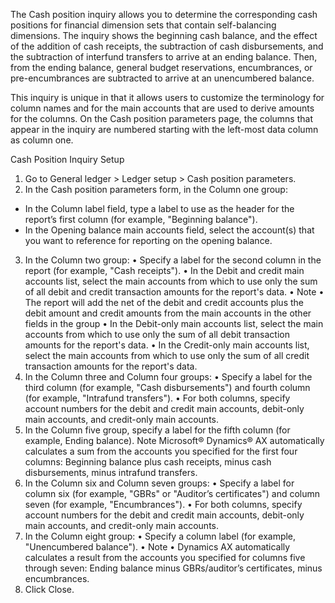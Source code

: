 The Cash position inquiry allows you to determine the corresponding cash positions for financial dimension sets that contain self-balancing dimensions. The inquiry shows the beginning cash balance, and the effect of the addition of cash receipts, the subtraction of cash disbursements, and the subtraction of interfund transfers to arrive at an ending balance. Then, from the ending balance, general budget reservations, encumbrances, or pre-encumbrances are subtracted to arrive at an unencumbered balance.


This inquiry is unique in that it allows users to customize the terminology for column names and for the main accounts that are used to derive amounts for the columns. On the Cash position parameters page, the columns that appear in the inquiry are numbered starting with the left-most data column as column one.

Cash Position Inquiry Setup

1. Go to General ledger > Ledger setup > Cash position parameters.
2. In the Cash position parameters form, in the Column one group: 
- In the Column label field, type a label to use as the header for the report’s first column (for example, "Beginning balance").
- In the Opening balance main accounts field, select the account(s) that you want to reference for reporting on the opening balance.
3. In the Column two group: 
• Specify a label for the second column in the report (for example, "Cash receipts").
• In the Debit and credit main accounts list, select the main accounts from which to use only the sum of all debit and credit transaction amounts for the report's data. 
• Note
• The report will add the net of the debit and credit accounts plus the debit amount and credit amounts from the main accounts in the other fields in the group
• In the Debit-only main accounts list, select the main accounts from which to use only the sum of all debit transaction amounts for the report's data.
• In the Credit-only main accounts list, select the main accounts from which to use only the sum of all credit transaction amounts for the report's data.
4. In the Column three and Column four groups: 
• Specify a label for the third column (for example, "Cash disbursements") and fourth column (for example, "Intrafund transfers").
• For both columns, specify account numbers for the debit and credit main accounts, debit-only main accounts, and credit-only main accounts.
5. In the Column five group, specify a label for the fifth column (for example, Ending balance). 
Note
Microsoft® Dynamics® AX automatically calculates a sum from the accounts you specified for the first four columns: Beginning balance plus cash receipts, minus cash disbursements, minus intrafund transfers.
6. In the Column six and Column seven groups: 
• Specify a label for column six (for example, "GBRs" or "Auditor’s certificates") and column seven (for example, "Encumbrances").
• For both columns, specify account numbers for the debit and credit main accounts, debit-only main accounts, and credit-only main accounts.
7. In the Column eight group: 
• Specify a column label (for example, "Unencumbered balance"). 
• Note
• Dynamics AX automatically calculates a result from the accounts you specified for columns five through seven: Ending balance minus GBRs/auditor’s certificates, minus encumbrances.
8. Click Close.


